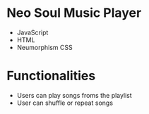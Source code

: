 # Neo Soul Music Player
- JavaScript
- HTML
- Neumorphism CSS

# Functionalities
- Users can play songs froms the playlist
- User can shuffle or repeat songs


